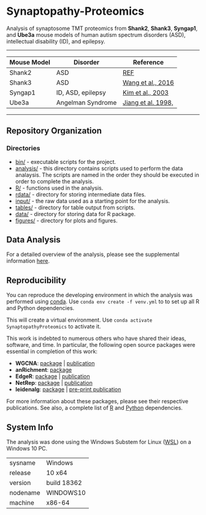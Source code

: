 # Synaptopathy-Proteomics

Analysis of synaptosome TMT proteomics from __Shank2__, __Shank3__, 
__Syngap1__, and __Ube3a__ mouse models of human autism spectrum disorders 
(ASD), intellectual disability (ID), and epilepsy. 

-------------------------------------------------------------------------------

| Mouse Model | Disorder | Reference |
| ---         | ---      | --- |
| Shank2      | ASD      | [REF](url) |
| Shank3      | ASD      | [Wang et al., 2016](https://www.ncbi.nlm.nih.gov/pubmed/27161151) |
| Syngap1     | ID, ASD, epilepsy |[Kim et al., 2003](https://www.ncbi.nlm.nih.gov/pubmed/12598599) |
| Ube3a       | Angelman Syndrome | [Jiang et al. 1998,](https://www.ncbi.nlm.nih.gov/pubmed/9808466) |

-------------------------------------------------------------------------------

## Repository Organization
### Directories
* [bin/](https://github.com/twesleyb/SynaptopathyProteomics/tree/master/bin) - executable scripts for the project.
* [analysis/](https://github.com/twesleyb/SynaptopathyProteomics/tree/master/analysis) - this directory contains scripts used to perform the data analaysis. The scripts are named in the order they should be executed in order to complete the analysis. 
* [R/](https://github.com/twesleyb/SynaptopathyProteomics/tree/master/R) - functions used in the analysis.
* [rdata/](https://github.com/twesleyb/SynaptopathyProteomics/tree/master/rdata) - directory for storing intermediate data files.
* [input/](https://github.com/twesleyb/SynaptopathyProteomics/tree/master/input) - the raw data used as a starting point for the analysis.
* [tables/](https://github.com/twesleyb/SynaptopathyProteomics/tree/master/tables) - directory for table output from scripts. 
* [data/](https://github.com/twesleyb/Synaptopathy-Proteomics/tree/master/data) - directory for storing data for R package.
* [figures/](https://github.com/twesleyb/Synaptopathy-Proteomics/tree/master/figures) - directory for plots and figures.

## Data Analysis 
For a detailed overview of the analysis, please see the supplemental information [here](https://github.com/twesleyb/Synaptopathy-Proteomics/tree/master/code/README.md).

## Reproducibility

You can reproduce the developing environment in which the analysis was performed using [conda](https://docs.conda.io/projects/conda/en/latest/user-guide/tasks/manage-environments.html).
Use `conda env create -f venv.yml` to  to set up all R and Python dependencies.

This will create a virtual environment. 
Use `conda activate SynaptopathyProteomics` to activate it.

This work is indebted to numerous others who have shared their ideas, software,
and time. In particular, the following open source packages were essential in 
completion of this work:
* __WGCNA__: [package](https://cran.r-project.org/web/packages/WGCNA/index.html) | [publication](https://www.ncbi.nlm.nih.gov/pubmed/19114008)
* __anRichment__: [package]() 
* __EdgeR__: [package](https://bioconductor.org/packages/release/bioc/html/edgeR.html) | [publication](https://www.ncbi.nlm.nih.gov/pubmed/19910308)
* __NetRep__: [package](https://cran.rstudio.com/web/packages/NetRep/index.html) | [publication](https://www.ncbi.nlm.nih.gov/pubmed/27467248)
* __leidenalg__: [package](https://pypi.org/project/leidenalg/) | [pre-print publication](https://arxiv.org/abs/1810.08473)  

For more information about these packages, please see their respective publications. 
See also, a complete list of [R](https://github.com/twesleyb/Synaptopathy-Proteomics/blob/master/bin/r_requirements.txt) and 
[Python](https://github.com/twesleyb/Synaptopathy-Proteomics/blob/master/bin/python_requirements.txt) dependencies. 

## System Info
The analysis was done using the Windows Substem for Linux ([WSL](https://docs.microsoft.com/en-us/windows/wsl/install-win10)) on a Windows 10 PC. 

|          |             |
| ---      | ---         |
| sysname  | Windows     |
| release  | 10 x64      |
| version  | build 18362 |
| nodename | WINDOWS10   | 
| machine  | x86-64      | 
